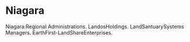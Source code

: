 Niagara
=======

Niagara:Regional Administrations. LandosHoldings. LandSantuarySystems Managers. EarthFirst-LandShareEnterprises. 
